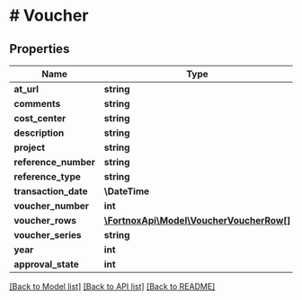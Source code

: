 # # Voucher

## Properties

Name | Type | Description | Notes
------------ | ------------- | ------------- | -------------
**at_url** | **string** |  | [optional]
**comments** | **string** |  | [optional]
**cost_center** | **string** |  | [optional]
**description** | **string** |  |
**project** | **string** |  | [optional]
**reference_number** | **string** |  | [optional]
**reference_type** | **string** |  | [optional]
**transaction_date** | **\DateTime** |  |
**voucher_number** | **int** |  | [optional]
**voucher_rows** | [**\FortnoxApi\Model\VoucherVoucherRow[]**](VoucherVoucherRow.md) |  | [optional]
**voucher_series** | **string** |  |
**year** | **int** |  |
**approval_state** | **int** |  | [optional]

[[Back to Model list]](../../README.md#models) [[Back to API list]](../../README.md#endpoints) [[Back to README]](../../README.md)
